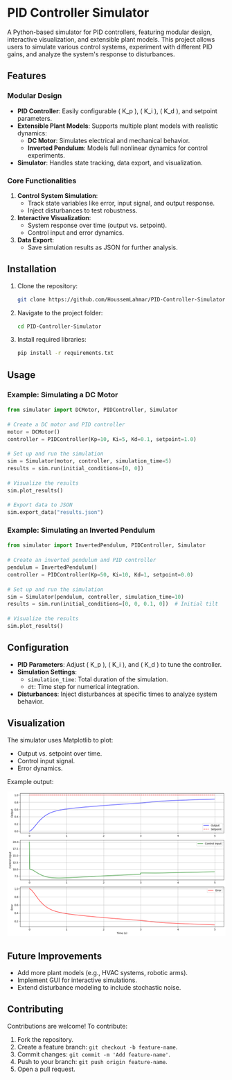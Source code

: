 # PID Controller Simulator

A Python-based simulator for PID controllers, featuring modular design, interactive visualization, and extensible plant models. This project allows users to simulate various control systems, experiment with different PID gains, and analyze the system's response to disturbances.

## Features

### Modular Design
- **PID Controller**: Easily configurable \( K_p \), \( K_i \), \( K_d \), and setpoint parameters.
- **Extensible Plant Models**: Supports multiple plant models with realistic dynamics:
  - **DC Motor**: Simulates electrical and mechanical behavior.
  - **Inverted Pendulum**: Models full nonlinear dynamics for control experiments.
- **Simulator**: Handles state tracking, data export, and visualization.

### Core Functionalities
1. **Control System Simulation**:
   - Track state variables like error, input signal, and output response.
   - Inject disturbances to test robustness.
2. **Interactive Visualization**:
   - System response over time (output vs. setpoint).
   - Control input and error dynamics.
3. **Data Export**:
   - Save simulation results as JSON for further analysis.

## Installation

1. Clone the repository:
   ```bash
   git clone https://github.com/HoussemLahmar/PID-Controller-Simulator.git
   ```
2. Navigate to the project folder:
   ```bash
   cd PID-Controller-Simulator
   ```
3. Install required libraries:
   ```bash
   pip install -r requirements.txt
   ```

## Usage

### Example: Simulating a DC Motor

```python
from simulator import DCMotor, PIDController, Simulator

# Create a DC motor and PID controller
motor = DCMotor()
controller = PIDController(Kp=10, Ki=5, Kd=0.1, setpoint=1.0)

# Set up and run the simulation
sim = Simulator(motor, controller, simulation_time=5)
results = sim.run(initial_conditions=[0, 0])

# Visualize the results
sim.plot_results()

# Export data to JSON
sim.export_data("results.json")
```

### Example: Simulating an Inverted Pendulum
```python
from simulator import InvertedPendulum, PIDController, Simulator

# Create an inverted pendulum and PID controller
pendulum = InvertedPendulum()
controller = PIDController(Kp=50, Ki=10, Kd=1, setpoint=0.0)

# Set up and run the simulation
sim = Simulator(pendulum, controller, simulation_time=10)
results = sim.run(initial_conditions=[0, 0, 0.1, 0])  # Initial tilt

# Visualize the results
sim.plot_results()
```

## Configuration

- **PID Parameters**: Adjust \( K_p \), \( K_i \), and \( K_d \) to tune the controller.
- **Simulation Settings**:
  - `simulation_time`: Total duration of the simulation.
  - `dt`: Time step for numerical integration.
- **Disturbances**: Inject disturbances at specific times to analyze system behavior.

## Visualization

The simulator uses Matplotlib to plot:
- Output vs. setpoint over time.
- Control input signal.
- Error dynamics.

Example output:

![Texte alternatif](pid.png)


## Future Improvements

- Add more plant models (e.g., HVAC systems, robotic arms).
- Implement GUI for interactive simulations.
- Extend disturbance modeling to include stochastic noise.


## Contributing

Contributions are welcome! To contribute:
1. Fork the repository.
2. Create a feature branch: `git checkout -b feature-name`.
3. Commit changes: `git commit -m 'Add feature-name'`.
4. Push to your branch: `git push origin feature-name`.
5. Open a pull request.
